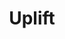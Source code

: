---
pid: LS23
title: Uplift
location_transcription: Public place
zipcode: '19103'
outside_phl: 
neighborhood: Rittenhouse Square,Avenue of The Arts,Logan Square,Fitler Square
age: '58'
age_range: 50-59
instagram: 
image_file_name: LS_23.jpg
proposal_transcription: people of all races, faiths, creed, etc. Holding each other
  up to the sky & looking up. Shape could be like a pyramid of people
topic: Unity,Uplifting
topic_summary: 0, 0
type: Sculpture Statue
keywords_other: 
credit: Margaret Jones
image_labels: 
twitter: 
facebook: 
permalink: "/monuments/ls23/"
layout: item-page
---
